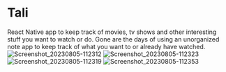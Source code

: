 # Tali

React Native app to keep track of movies, tv shows and other interesting stuff you want to watch or do. Gone are the days of using an unorganized note app to keep track of what you want to or already have watched.
![Screenshot_20230805-112312](https://github.com/MoistOverflow/Tali/assets/96554264/7fc13aa2-188e-4269-89d5-7f4cd327d3d2)
![Screenshot_20230805-112323](https://github.com/MoistOverflow/Tali/assets/96554264/1d8fe189-58b6-407d-981c-c640a1caea5b)
![Screenshot_20230805-112319](https://github.com/MoistOverflow/Tali/assets/96554264/70224b55-bd99-4358-b631-d95db2fecb0f)
![Screenshot_20230805-112353](https://github.com/MoistOverflow/Tali/assets/96554264/211f8a28-6244-44ef-85c2-8b6f186479dc)
